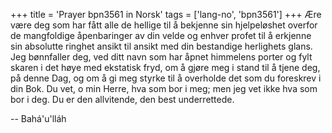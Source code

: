 +++
title = 'Prayer bpn3561 in Norsk'
tags = ['lang-no', 'bpn3561']
+++
Ære være deg som har fått alle de hellige til å bekjenne sin hjelpeløshet overfor de mangfoldige åpenbaringer av din velde og enhver profet til å erkjenne sin absolutte ringhet ansikt til ansikt med din bestandige herlighets glans. Jeg bønnfaller deg, ved ditt navn som har åpnet himmelens porter og fylt skaren i det høye med ekstatisk fryd, om å gjøre meg i stand til å tjene deg, på denne Dag, og om å gi meg styrke til å overholde det som du foreskrev i din Bok. Du vet, o min Herre, hva som bor i meg; men jeg vet ikke hva som bor i deg. Du er den allvitende, den best underrettede.

-- Bahá'u'lláh
